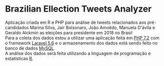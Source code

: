 # Brazilian Ellection Tweets Analyzer

Aplicação criada em R e PHP para análise de tweets relacionados aos pré-candidados Marina Silva, Jair Bolsonaro, João Amoêdo, Manuela D'ávila e Geraldo Alckmin as eleições para presidente em 2018 no Brasil <br />
Para a coleta dos dados estou a utilizar uma aplicação feita em [PHP 7.2](https://secure.php.net/manual/pt_BR/intro-whatis.php) com o framework [Laravel 5.6](https://laravel.com/docs/5.6) e o armazenamento dos dados está sendo feito no banco de dados [MySQL](https://www.mysql.com/). <br />
A análise dos dados será feita utilizando a linguagem de programação e estatísticas [R](https://www.r-project.org/).

